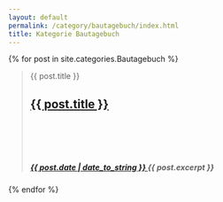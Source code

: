 ```yaml
---
layout: default
permalink: /category/bautagebuch/index.html 
title: Kategorie Bautagebuch
---
```


{% for post in site.categories.Bautagebuch %} 
<blockquote>
<span class="screen-reader-text">{{ post.title }}</span>
<h2 class="entry-title">
<a href="{{ post.url }}" rel="bookmark">{{ post.title }}</a>
</h2>
<h1 class="genericon genericon-{{ post.layout }}">&nbsp;</h1>
<h5 class="entry-date">
<a href="{{ post.url }}" title="{{ post.title }}" rel="bookmark">
<time class="entry-date" datetime="{{ post.date | date_to_string }}" pubdate>{{ post.date | date_to_string }} </time>
</a>
{{ post.excerpt }}
</h5>
</blockquote>

{% endfor %}
